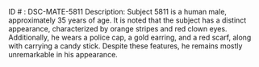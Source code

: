 ID # : DSC-MATE-5811
Description: Subject 5811 is a human male, approximately 35 years of age. It is noted that the subject has a distinct appearance, characterized by orange stripes and red clown eyes. Additionally, he wears a police cap, a gold earring, and a red scarf, along with carrying a candy stick. Despite these features, he remains mostly unremarkable in his appearance.
